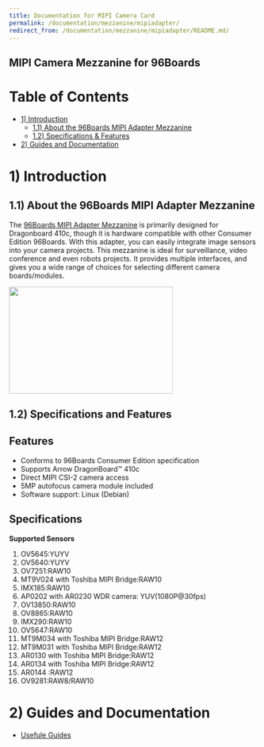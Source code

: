 ```yaml
---
title: Documentation for MIPI Camera Card
permalink: /documentation/mezzanine/mipiadapter/
redirect_from: /documentation/mezzanine/mipiadapter/README.md/
---
```

## MIPI Camera Mezzanine for 96Boards

# Table of Contents
- [1) Introduction](#1-introduction)
  - [1.1) About the 96Boards MIPI Adapter Mezzanine](#11-about-the-96boards-mipi-adapter-mezzanine)
  - [1.2) Specifications & Features](#12-specifications-and-features)
- [2) Guides and Documentation](#2-guides-and-documentation)

# 1) Introduction
## 1.1) About the 96Boards MIPI Adapter Mezzanine

The [96Boards MIPI Adapter Mezzanine](https://www.96boards.org/product/d3camera/) is primarily designed for Dragonboard 410c, though it is hardware compatible with other Consumer Edition 96Boards. With this adapter, you can easily integrate image sensors into your camera projects. This mezzanine is ideal for surveillance, video conference and even robots projects. It provides multiple interfaces, and gives you a wide range of choices for selecting different camera boards/modules.


<img src="https://www.96boards.org/product/mezzanine/mipiadapter/images/MIPI%20adapter-Front.png?raw=true" data-canonical-src="https://www.96boards.org/product/mezzanine/mipiadapter/images/MIPI%20adapter-Front.png?raw=true" width="330" height="215" />

## 1.2) Specifications and Features

## Features
- Conforms to 96Boards Consumer Edition specification
- Supports Arrow DragonBoard™ 410c
- Direct MIPI CSI-2 camera access
- 5MP autofocus camera module included
- Software support: Linux (Debian)

## Specifications

**Supported Sensors**
1. OV5645:YUYV
2. OV5640:YUYV
3. OV7251:RAW10
4. MT9V024 with Toshiba MIPI Bridge:RAW10
5. IMX185:RAW10
6. AP0202 with AR0230 WDR camera: YUV(1080P@30fps)
7. OV13850:RAW10
8. OV8865:RAW10
9. IMX290:RAW10
10. OV5647:RAW10
11. MT9M034 with Toshiba MIPI Bridge:RAW12
12. MT9M031 with Toshiba MIPI Bridge:RAW12
13. AR0130 with Toshiba MIPI Bridge:RAW12
14. AR0134 with Toshiba MIPI Bridge:RAW12
15. AR0144 :RAW12
16. OV9281:RAW8/RAW10


# 2) Guides and Documentation
  - [Usefule Guides](guides/)
